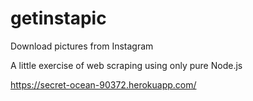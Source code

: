 # getinstapic
Download pictures from Instagram

A little exercise of web scraping using only pure Node.js

https://secret-ocean-90372.herokuapp.com/

